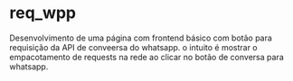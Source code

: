 # req_wpp
Desenvolvimento de uma página com frontend básico com botão para requisição da API de conveersa do whatsapp. o intuito é mostrar o empacotamento de requests na rede ao clicar no botão de conversa para whatsapp. 
